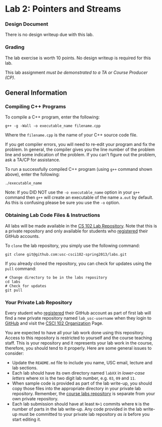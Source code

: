 Lab 2: Pointers and Streams
===========================

### Design Document
There is no design writeup due with this lab.

### Grading
The lab exercise is worth 10 points. No design writeup is required for this lab.

This lab assignment *must be demonstrated to a TA or Course Producer (CP)*.

## General Information
### Compiling C++ Programs
To compile a C++ program, enter the following:
```shell
g++ -g -Wall -o executable_name filename.cpp
```
Where the `filename.cpp` is the name of your C++ source code file.

If you get compiler errors, you will need to re-edit your program and fix the problem. In general, the compiler gives you the line number of the problem line and some indication of the problem. If you can't figure out the problem, ask a TA/CP for assistance.</p>

To run a successfully compiled C++ program (using `g++` command shown above), enter the following:
```shell
./executable_name
```
Note: If you DID NOT use the `-o executable_name` option in your `g++` command then `g++` will create an executable of the name `a.out` by default. As this is confusing please be sure you use the `-o` option.

### Obtaining Lab Code Files & Instructions
All labs will be made available in the [CS 102 Lab Repository](https://github.com/usc-csci102-spring2013/labs). Note that this is a private repository and only available for students who [registered](https://docs.google.com/spreadsheet/viewform?formkey=dFNpLTJnVHJ4LUxicm5RSi1TczNSQmc6MQ) their GitHub accounts.

To `clone` the lab repository, you simply use the following command:
```shell
git clone git@github.com:usc-csci102-spring2013/labs.git
```

If you already cloned the repository, you can check for updates using the `pull` command:
```shell
# Change directory to be in the labs repository
cd labs
# Check for updates
git pull
```

### Your Private Lab Repository
Every student who [registered](https://docs.google.com/spreadsheet/viewform?formkey=dFNpLTJnVHJ4LUxicm5RSi1TczNSQmc6MQ) their GitHub account as part of first lab will find a new private repository named `lab_usc-username` when they login to [GitHub](https://github.com/) and visit the [CSCI 102 Organization](https://github.com/usc-csci102-spring2013) Page.

You are expected to have all your lab work done using this repository. Access to this repository is restricted to yourself and the course teaching staff. This is your repository and it represents your lab work in the course, therefore, you should tend to it properly. Here are some general issues to consider:
  - Update the `README.md` file to include you name, USC email, lecture and lab sections.
  - Each lab should have its own directory named `labXX` in _lower-case letters_ where `XX` is the two digit lab number, e.g. `03`, `09` and `11`. 
  - When sample code is provided as part of the lab write-up, you should copy those files into the appropriate directory in your private lab repository. Remember, the [course labs repository](https://github.com/usc-csci102-spring2013/labs) is separate from your own private repository. 
  - Each lab submission should have at least `N+1` commits where `N` is the number of parts in the lab write-up. Any code provided in the lab write-up must be committed to your private lab repository *as is* before you start editing it.
